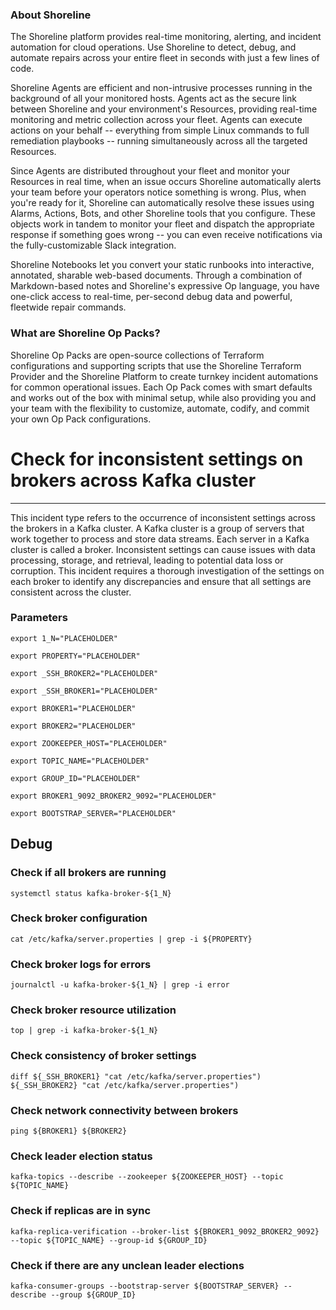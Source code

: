
### About Shoreline
The Shoreline platform provides real-time monitoring, alerting, and incident automation for cloud operations. Use Shoreline to detect, debug, and automate repairs across your entire fleet in seconds with just a few lines of code.

Shoreline Agents are efficient and non-intrusive processes running in the background of all your monitored hosts. Agents act as the secure link between Shoreline and your environment's Resources, providing real-time monitoring and metric collection across your fleet. Agents can execute actions on your behalf -- everything from simple Linux commands to full remediation playbooks -- running simultaneously across all the targeted Resources.

Since Agents are distributed throughout your fleet and monitor your Resources in real time, when an issue occurs Shoreline automatically alerts your team before your operators notice something is wrong. Plus, when you're ready for it, Shoreline can automatically resolve these issues using Alarms, Actions, Bots, and other Shoreline tools that you configure. These objects work in tandem to monitor your fleet and dispatch the appropriate response if something goes wrong -- you can even receive notifications via the fully-customizable Slack integration.

Shoreline Notebooks let you convert your static runbooks into interactive, annotated, sharable web-based documents. Through a combination of Markdown-based notes and Shoreline's expressive Op language, you have one-click access to real-time, per-second debug data and powerful, fleetwide repair commands.

### What are Shoreline Op Packs?
Shoreline Op Packs are open-source collections of Terraform configurations and supporting scripts that use the Shoreline Terraform Provider and the Shoreline Platform to create turnkey incident automations for common operational issues. Each Op Pack comes with smart defaults and works out of the box with minimal setup, while also providing you and your team with the flexibility to customize, automate, codify, and commit your own Op Pack configurations.

# Check for inconsistent settings on brokers across Kafka cluster
---

This incident type refers to the occurrence of inconsistent settings across the brokers in a Kafka cluster. A Kafka cluster is a group of servers that work together to process and store data streams. Each server in a Kafka cluster is called a broker. Inconsistent settings can cause issues with data processing, storage, and retrieval, leading to potential data loss or corruption. This incident requires a thorough investigation of the settings on each broker to identify any discrepancies and ensure that all settings are consistent across the cluster.

### Parameters
```shell
export 1_N="PLACEHOLDER"

export PROPERTY="PLACEHOLDER"

export _SSH_BROKER2="PLACEHOLDER"

export _SSH_BROKER1="PLACEHOLDER"

export BROKER1="PLACEHOLDER"

export BROKER2="PLACEHOLDER"

export ZOOKEEPER_HOST="PLACEHOLDER"

export TOPIC_NAME="PLACEHOLDER"

export GROUP_ID="PLACEHOLDER"

export BROKER1_9092_BROKER2_9092="PLACEHOLDER"

export BOOTSTRAP_SERVER="PLACEHOLDER"
```

## Debug

### Check if all brokers are running
```shell
systemctl status kafka-broker-${1_N}
```

### Check broker configuration
```shell
cat /etc/kafka/server.properties | grep -i ${PROPERTY}
```

### Check broker logs for errors
```shell
journalctl -u kafka-broker-${1_N} | grep -i error
```

### Check broker resource utilization
```shell
top | grep -i kafka-broker-${1_N}
```

### Check consistency of broker settings
```shell
diff ${_SSH_BROKER1} "cat /etc/kafka/server.properties") ${_SSH_BROKER2} "cat /etc/kafka/server.properties")
```

### Check network connectivity between brokers
```shell
ping ${BROKER1} ${BROKER2}
```

### Check leader election status
```shell
kafka-topics --describe --zookeeper ${ZOOKEEPER_HOST} --topic ${TOPIC_NAME}
```

### Check if replicas are in sync
```shell
kafka-replica-verification --broker-list ${BROKER1_9092_BROKER2_9092} --topic ${TOPIC_NAME} --group-id ${GROUP_ID}
```

### Check if there are any unclean leader elections
```shell
kafka-consumer-groups --bootstrap-server ${BOOTSTRAP_SERVER} --describe --group ${GROUP_ID}
```